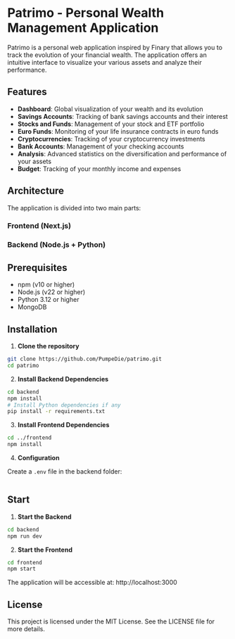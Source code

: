 # Patrimo - Personal Wealth Management Application

Patrimo is a personal web application inspired by Finary that allows you to track the evolution of your financial wealth. The application offers an intuitive interface to visualize your various assets and analyze their performance.

## Features

- **Dashboard**: Global visualization of your wealth and its evolution
- **Savings Accounts**: Tracking of bank savings accounts and their interest
- **Stocks and Funds**: Management of your stock and ETF portfolio
- **Euro Funds**: Monitoring of your life insurance contracts in euro funds
- **Cryptocurrencies**: Tracking of your cryptocurrency investments
- **Bank Accounts**: Management of your checking accounts
- **Analysis**: Advanced statistics on the diversification and performance of your assets
- **Budget**: Tracking of your monthly income and expenses

## Architecture

The application is divided into two main parts:

### Frontend (Next.js)

### Backend (Node.js + Python)

## Prerequisites

- npm (v10 or higher)
- Node.js (v22 or higher)
- Python 3.12 or higher
- MongoDB

## Installation

1. **Clone the repository**

```bash
git clone https://github.com/PumpeDie/patrimo.git
cd patrimo
```

2. **Install Backend Dependencies**

```bash
cd backend
npm install
# Install Python dependencies if any
pip install -r requirements.txt
```

3. **Install Frontend Dependencies**

```bash
cd ../frontend
npm install
```

4. **Configuration**

Create a `.env` file in the backend folder:

```
```

## Start

1. **Start the Backend**

```bash
cd backend
npm run dev
```

2. **Start the Frontend**

```bash
cd frontend
npm start
```

The application will be accessible at: http://localhost:3000

## License

This project is licensed under the MIT License. See the LICENSE file for more details.
